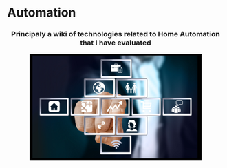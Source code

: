 # Automation

<div align="center">
     <h3>Principaly a wiki of technologies related to Home Automation that I have evaluated</h3>
     <a href="https://github.com/johnosbb/Automation/wiki">
         <img alt="Automation" src="https://github.com/johnosbb/Automation/blob/master/Automatioin.jpg"
         width=400">
      </a>
</div>




